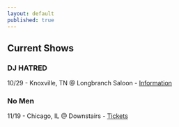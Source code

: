 ```yaml
---
layout: default
published: true
---
```

## Current Shows

### DJ HATRED

10/29 - Knoxville, TN @ Longbranch Saloon - [Information](https://www.facebook.com/events/605701812935281/)

### No Men

11/19 - Chicago, IL @ Downstairs - [Tickets](http://www.ticketfly.com/purchase/event/1318297?utm_source=fbTfly&utm_medium=ampOfficialEvent)



